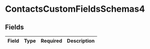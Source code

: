 # ContactsCustomFieldsSchemas4


## Fields

| Field       | Type        | Required    | Description |
| ----------- | ----------- | ----------- | ----------- |